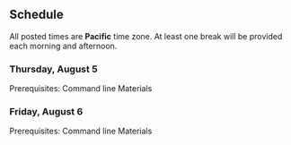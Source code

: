 ## Schedule

All posted times are **Pacific** time zone. At least one break will be provided each morning and afternoon.

### Thursday, August 5

Prerequisites: Command line Materials

### Friday, August 6

Prerequisites: Command line Materials
